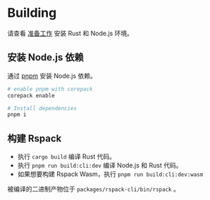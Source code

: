 # Building

请查看 [准备工作](./prerequisites) 安装 Rust 和 Node.js 环境。

## 安装 Node.js 依赖

通过 [pnpm](https://pnpm.io/) 安装 Node.js 依赖。

```bash
# enable pnpm with corepack
corepack enable

# Install dependencies
pnpm i
```

## 构建 Rspack

- 执行 `cargo build` 编译 Rust 代码。
- 执行 `pnpm run build:cli:dev` 编译 Node.js 和 Rust 代码。
- 如果想要构建 Rspack Wasm，执行 `pnpm run build:cli:dev:wasm`

被编译的二进制产物位于 `packages/rspack-cli/bin/rspack` 。
